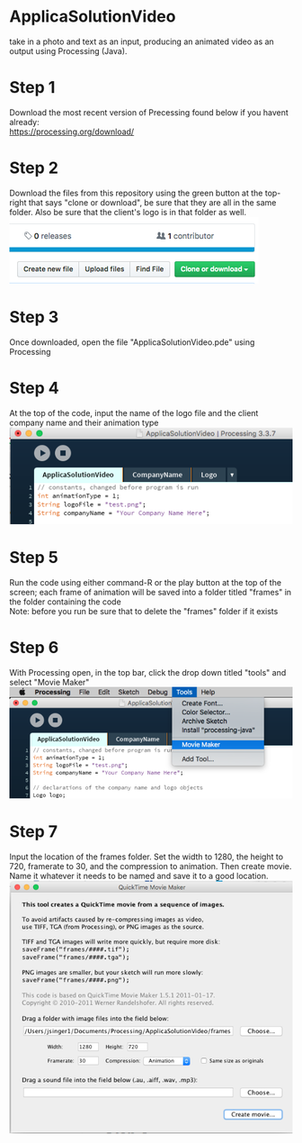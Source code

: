 # ApplicaSolutionVideo
take in a photo and text as an input, producing an animated video as an output using Processing (Java).

<h1> Step 1 </h1>
Download the most recent version of Precessing found below if you havent already: <br>
<a href = "https://processing.org/download/">https://processing.org/download/</a>

<h1> Step 2 </h1>
Download the files from this repository using the green button at the top-right that says "clone or download", be sure that they are all in the same folder. Also be sure that the client's logo is in that folder as well.
<img src="assets/downloadButton.png">

<h1> Step 3 </h1>
Once downloaded, open the file "ApplicaSolutionVideo.pde" using Processing

<h1> Step 4 </h1>
At the top of the code, input the name of the logo file and the client company name and their animation type
<img src="assets/inputInfo.png">

<h1> Step 5 </h1>
Run the code using either command-R or the play button at the top of the screen; each frame of animation will be saved into a folder titled "frames" in the folder containing the code<br>
Note: before you run be sure that to delete the "frames" folder if it exists

<h1> Step 6 </h1>
With Processing open, in the top bar, click the drop down titled "tools" and select "Movie Maker"
<img src="assets/toolsMovieMaker.png"> 

<h1> Step 7 </h1>
Input the location of the frames folder. Set the width to 1280, the height to 720, framerate to 30, and the compression to animation. Then create movie. Name it whatever it needs to be named and save it to a good location.
<img src="assets/movieMaker.png">
